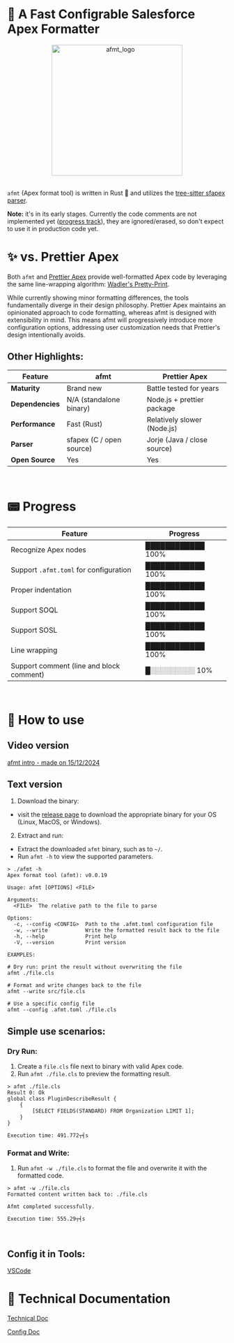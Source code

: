 # 🚀 A Fast Configrable Salesforce Apex Formatter
<div align="center">
  <img src="https://github.com/user-attachments/assets/5cf08fdb-aaa2-4556-83d7-2e9d2a99f86f" alt="afmt_logo" width="300"/>
</div>
<br>

`afmt` (Apex format tool) is written in Rust 🦀 and utilizes the [tree-sitter sfapex parser](https://github.com/aheber/tree-sitter-sfapex).

**Note:** it's in its early stages. Currently the code comments are not
implemented yet ([progress
track](https://github.com/xixiaofinland/afmt#-progress)), they are
ignored/erased, so don't expect to use it in production code yet.

# ✨ vs. Prettier Apex

Both `afmt` and [Prettier Apex](https://github.com/dangmai/prettier-plugin-apex)
provide well-formatted Apex code by leveraging the same line-wrapping algorithm:
[Wadler's
Pretty-Print](https://homepages.inf.ed.ac.uk/wadler/papers/prettier/prettier.pdf).

While currently showing minor formatting differences, the tools fundamentally
diverge in their design philosophy. Prettier Apex maintains an opinionated
approach to code formatting, whereas afmt is designed with extensibility
in mind. This means afmt will progressively introduce more configuration
options, addressing user customization needs that Prettier's design
intentionally avoids.
<br>

## Other Highlights:

| Feature                   | afmt                                      | Prettier Apex                             |
|---------------------------|-------------------------------------------|-------------------------------------------|
| **Maturity**              | Brand new | Battle tested for years|
| **Dependencies**       | N/A (standalone binary) | Node.js + prettier package|
| **Performance**            |Fast (Rust) |Relatively slower (Node.js)|
| **Parser**            |sfapex (C / open source) |Jorje (Java / close source)|
| **Open Source**           | Yes| Yes|

<br>

# 📟 Progress

| Feature                                         | Progress       |
| ----------------------------------------------- | -------------- |
| Recognize Apex nodes                            | ████████████ 100%  |
| Support `.afmt.toml` for configuration          | ████████████ 100%         |
| Proper indentation                              | ████████████ 100%  |
| Support SOQL                                    | ████████████ 100%  |
| Support SOSL                                    | ████████████ 100%  |
| Line wrapping               | ████████████ 100%  |
| Support comment (line and block comment)| █░░░░░░░░░ 10%  |

<br>

# 🔧 How to use

## Video version

[afmt intro - made on 15/12/2024](https://youtu.be/2tBctZqdjMU?si=j5Lmip8sAg_AKTK1&t=148)

## Text version

1. Download the binary:
- visit the [release page](https://github.com/xixiaofinland/afmt/releases/latest)
to download the appropriate binary for your OS (Linux, MacOS, or Windows).

2. Extract and run:
- Extract the downloaded `afmt` binary, such as to `~/`.
- Run `afmt -h` to view the supported parameters.

```
> ./afmt -h
Apex format tool (afmt): v0.0.19

Usage: afmt [OPTIONS] <FILE>

Arguments:
  <FILE>  The relative path to the file to parse

Options:
  -c, --config <CONFIG>  Path to the .afmt.toml configuration file
  -w, --write            Write the formatted result back to the file
  -h, --help             Print help
  -V, --version          Print version

EXAMPLES:

# Dry run: print the result without overwriting the file
afmt ./file.cls

# Format and write changes back to the file
afmt --write src/file.cls

# Use a specific config file
afmt --config .afmt.toml ./file.cls
```

## Simple use scenarios:

### Dry Run:

1. Create a `file.cls` file next to binary with valid Apex code.
2. Run `afmt ./file.cls` to preview the formatting result.

```
> afmt ./file.cls
Result 0: Ok
global class PluginDescribeResult {
    {
        [SELECT FIELDS(STANDARD) FROM Organization LIMIT 1];
    }
}

Execution time: 491.772┬╡s
```

### Format and Write:

1. Run `afmt -w ./file.cls` to format the file and overwrite it with the
   formatted code.

```
> afmt -w ./file.cls
Formatted content written back to: ./file.cls

Afmt completed successfully.

Execution time: 555.29┬╡s
```
<br>

## Config it in Tools:

[VSCode](./md/VSCode_Setup.md)

# 📡 Technical Documentation

[Technical Doc](md/Technical.md)

[Config Doc](md/Settings.md)
